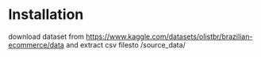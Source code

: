 # Installation
download dataset from https://www.kaggle.com/datasets/olistbr/brazilian-ecommerce/data and extract csv filesto /source_data/ 